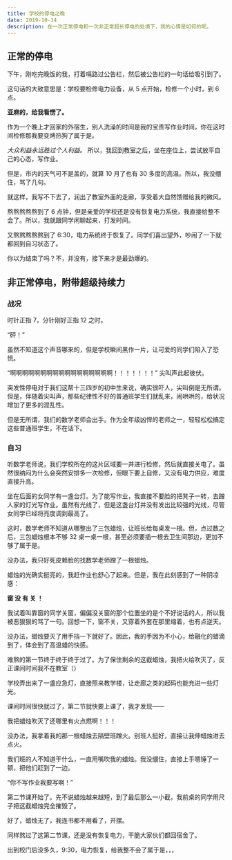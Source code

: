 ```yaml
---
title: 学校的停电之晚
date: 2019-10-14
description: 在一次正常停电和一次非正常超长停电的处境下，我的心情是如何的呢。
---
```


## 正常的停电

下午，刚吃完晚饭的我，打着嗝路过公告栏，然后被公告栏的一句话给吸引到了。

这句话的大致意思是：学校要检修电力设备，从 5 点开始，检修一个小时，到 6 点。

**亚麻的，给我看愣了。**

作为一个晚上才回家的外宿生，别人洗澡的时间是我的宝贵写作业时间，你在这时间检修那我要变烤热狗了属于是。

*大众利益永远胜过个人利益。* 所以，我回到教室之后，坐在座位上，尝试放平自己的心态，写作业。

但是，市内的天气可不是盖的，就算 10 月了也有 30 多度的高温。所以，我没绷住，骂了几句。

就这样，我写不下去了，润出了教室外面的走廊，享受着大自然馈赠给我的微风。

熬熬熬熬熬到了 6 点钟，但是亲爱的学校还是没有恢复电力系统，我直接给整不会了。所以，我就跟同学闲聊起来，打发时间。

又熬熬熬熬熬到了 6:30，电力系统终于恢复了。同学们喜出望外，吵闹了一下就都回到自习状态了。

你以为结束了吗？不，并没有，接下来才是最劲爆的。

## 非正常停电，附带超级持续力

### 战况

时针正指 7，分针刚好正指 12 之时。

“砰！”

虽然不知道这个声音哪来的，但是学校瞬间黑作一片，让可爱的同学们陷入了恐慌。

“啊啊啊啊啊啊啊啊啊啊啊啊啊啊啊啊啊！！！！！！！” 尖叫声此起彼伏。

突发性停电对于我们这帮十三四岁的初中生来说，确实很吓人，尖叫倒是无所谓。但是，伴随着尖叫声，那些纪律性不好的普通班学生们就乱来，闹哄哄的，给状况增加了更多的混乱性。

但是无所谓，我们的数学老师会出手。作为全年级凶悍的老师之一，轻轻松松搞定这些普通班学生，不在话下。

### 自习

听数学老师说，我们学校所在的这片区域要一并进行检修，然后就直接关电了。虽然很纳闷为什么会突然安排多一次检修，但眼下要上自修，又没有电力供应，难度直接升高。

坐在后面的女同学有一盏台灯。为了能写作业，我直接不要脸的把凳子一转，去蹭人家的灯光写作业。虽然有光线了，但是这盏台灯并没有发出比较强的光线，尽管女同学已经将亮度调到最高了。

这时，数学老师不知道从哪整出了三包蜡烛，让班长给每桌发一根。但，点过数之后，三包蜡烛根本不够 32 桌一桌一根，甚至必须要插一根去卫生间那边，更加不够了属于是。

没办法，我只好死皮赖脸的找数学老师蹭了一根蜡烛。

蜡烛的光确实挺亮的，我赶作业也舒心了起来。但是，我在此刻感到了一种阴凉感：

**窗 没 有 关 ！**

我试着叫靠窗的同学关窗，偏偏没关窗的那个位置坐的是个不好说话的人，所以我被恶狠狠的骂了一句。回想一下，窗不关，又穿着外套在那里缩着，也有点逆天。

没办法，蜡烛要灭了用手挡一下就好了。因此，我的手因为不小心，给融化的蜡滴到了，体会到了高温蜡的快感。

难熬的第一节终于终于终于过了。为了保住剩余的这截蜡烛，我把火给吹灭了，反正课间时间我不在教室（）

学校弄出来了一盏应急灯，直接照来教学楼，让走廊之类的起码也能充进一些灯光。

课间时间很快就过了，第二节就快要上课了，我才发现——

我把蜡烛吹灭了还哪里有火点燃啊！！！

没办法，我拿着我的那一根蜡烛去隔壁班蹭火。别班人挺好，直接让我伸蜡烛进去点火。

我们班的人不知道干什么，一直用嘴吹我的蜡烛。我没绷住，直接上手嗯锤了一顿，把他们赶到了一边。

“你不写作业我要写啊！”

第二节课开始了。先不说蜡烛越来越短，到了最后那么一小截，我前桌的同学用尺子把这截蜡烛完全摧毁了。

好了，蜡烛无了，我连书都不用看了，开摆。

同样熬过了这第二节课，还是没有恢复电力，干脆大家伙们都回宿舍了。

出到校门后没多久，9:30，电力恢复，给我整不会了属于是，，，